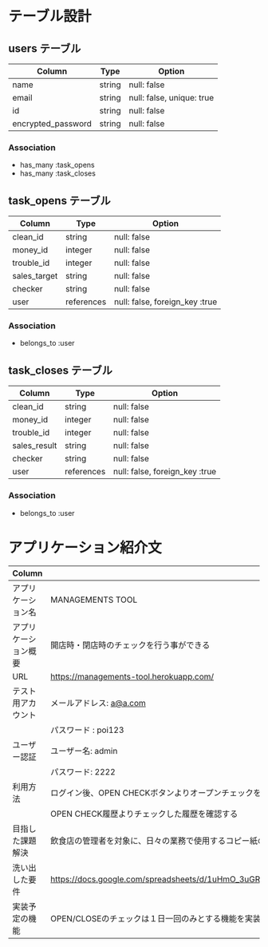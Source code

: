 # テーブル設計

## users テーブル

| Column             | Type   | Option                    |
| ------------------ | ------ | ------------------------- |
| name               | string | null: false               |
| email              | string | null: false, unique: true |
| id                 | string | null: false               |
| encrypted_password | string | null: false               |

### Association

- has_many :task_opens
- has_many :task_closes





## task_opens テーブル

| Column       | Type       | Option                         |
| ------------ | ---------- | ------------------------------ |
| clean_id     | string     | null: false                    |
| money_id     | integer    | null: false                    |
| trouble_id   | integer    | null: false                    |
| sales_target | string     | null: false                    |
| checker      | string     | null: false                    |
| user         | references | null: false, foreign_key :true |

### Association

- belongs_to :user




## task_closes テーブル

| Column       | Type       | Option                         |
| ------------ | ---------- | ------------------------------ |
| clean_id     | string     | null: false                    |
| money_id     | integer    | null: false                    |
| trouble_id   | integer    | null: false                    |
| sales_result | string     | null: false                    |
| checker      | string     | null: false                    |
| user         | references | null: false, foreign_key :true |

### Association

- belongs_to :user





# アプリケーション紹介文
| Column       | Type       | Option                         |
| ------------ | ---------- | ------------------------------ |
| アプリケーション名   | MANAGEMENTS TOOL                                                                                        |
| アプリケーション概要 | 開店時・閉店時のチェックを行う事ができる                                                                |
| URL                  | https://managements-tool.herokuapp.com/                                                                 |
| テスト用アカウント   | メールアドレス: a@a.com                                                                                 |
|                      | パスワード    : poi123                                                                                  |
| ユーザー認証         | ユーザー名: admin                                                                                       |
|                      | パスワード: 2222                                                                                        |
| 利用方法             | ログイン後、OPEN CHECKボタンよりオープンチェックを行う                                                  |
|                      | OPEN CHECK履歴よりチェックした履歴を確認する                                                            |
| 目指した課題解決     | 飲食店の管理者を対象に、日々の業務で使用するコピー紙の削減に貢献しています                              |
| 洗い出した要件       | https://docs.google.com/spreadsheets/d/1uHmO_3uGRJS6UCA4DEiY7cTbfAgEtbxTyD8FWPRKoHI/edit#gid=282075926  |
| 実装予定の機能       | OPEN/CLOSEのチェックは１日一回のみとする機能を実装予定                                                  |
